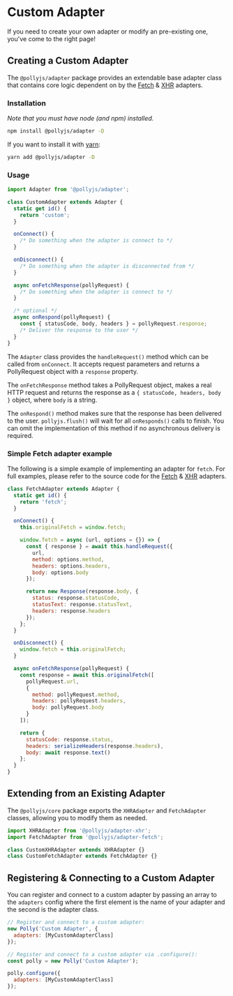 # Custom Adapter

If you need to create your own adapter or modify an pre-existing one, you've come
to the right page!

## Creating a Custom Adapter

The `@pollyjs/adapter` package provides an extendable base adapter class that
contains core logic dependent on by the [Fetch](adapters/fetch)
& [XHR](adapters/xhr) adapters.

### Installation

_Note that you must have node (and npm) installed._

```bash
npm install @pollyjs/adapter -D
```

If you want to install it with [yarn](https://yarnpkg.com):

```bash
yarn add @pollyjs/adapter -D
```

### Usage

```js
import Adapter from '@pollyjs/adapter';

class CustomAdapter extends Adapter {
  static get id() {
    return 'custom';
  }

  onConnect() {
    /* Do something when the adapter is connect to */
  }

  onDisconnect() {
    /* Do something when the adapter is disconnected from */
  }

  async onFetchResponse(pollyRequest) {
    /* Do something when the adapter is connect to */
  }

  /* optional */
  async onRespond(pollyRequest) {
    const { statusCode, body, headers } = pollyRequest.response;
    /* Deliver the response to the user */
  }
}
```

The `Adapter` class provides the `handleRequest()` method which can be
called from `onConnect`. It accepts request parameters and returns a
PollyRequest object with a `response` property.

The `onFetchResponse` method takes a PollyRequest object, makes a real HTTP
request and returns the response as a `{ statusCode, headers, body }` object,
where `body` is a string.

The `onRespond()` method makes sure that the response has been delivered
to the user. `pollyjs.flush()` will wait for all `onResponds()` calls to
finish. You can omit the implementation of this method if no asynchronous
delivery is required.

### Simple Fetch adapter example

The following is a simple example of implementing an adapter for `fetch`. For
full examples, please refer to the source code for the
[Fetch](https://github.com/Netflix/pollyjs/blob/master/packages/@pollyjs/adapter-fetch/src/index.js)
& [XHR](https://github.com/Netflix/pollyjs/blob/master/packages/%40pollyjs/adapter-xhr/src/index.js)
adapters.

```js
class FetchAdapter extends Adapter {
  static get id() {
    return 'fetch';
  }

  onConnect() {
    this.originalFetch = window.fetch;

    window.fetch = async (url, options = {}) => {
      const { response } = await this.handleRequest({
        url,
        method: options.method,
        headers: options.headers,
        body: options.body
      });

      return new Response(response.body, {
        status: response.statusCode,
        statusText: response.statusText,
        headers: response.headers
      });
    };
  }

  onDisconnect() {
    window.fetch = this.originalFetch;
  }

  async onFetchResponse(pollyRequest) {
    const response = await this.originalFetch([
      pollyRequest.url,
      {
        method: pollyRequest.method,
        headers: pollyRequest.headers,
        body: pollyRequest.body
      }
    ]);

    return {
      statusCode: response.status,
      headers: serializeHeaders(response.headers),
      body: await response.text()
    };
  }
}
```

## Extending from an Existing Adapter

The `@pollyjs/core` package exports the `XHRAdapter` and `FetchAdapter` classes,
allowing you to modify them as needed.

```js
import XHRAdapter from '@pollyjs/adapter-xhr';
import FetchAdapter from '@pollyjs/adapter-fetch';

class CustomXHRAdapter extends XHRAdapter {}
class CustomFetchAdapter extends FetchAdapter {}
```

## Registering & Connecting to a Custom Adapter

You can register and connect to a custom adapter by passing an array to the `adapters`
config where the first element is the name of your adapter and the second is the
adapter class.

```js
// Register and connect to a custom adapter:
new Polly('Custom Adapter', {
  adapters: [MyCustomAdapterClass]
});

// Register and connect to a custom adapter via .configure():
const polly = new Polly('Custom Adapter');

polly.configure({
  adapters: [MyCustomAdapterClass]
});
```
